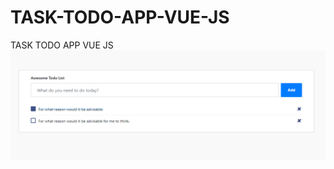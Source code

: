 # TASK-TODO-APP-VUE-JS
TASK TODO APP VUE JS
<img src="https://github.com/mustufaahmed/TASK-TODO-APP-VUE-JS/blob/main/todo_app.PNG">
